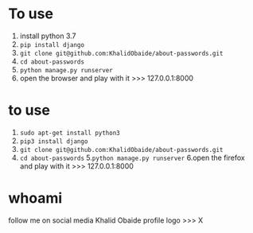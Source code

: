 # To use <windows>
1. install python 3.7
2. ``` pip install django ```
3. ``` git clone git@github.com:KhalidObaide/about-passwords.git ```
4. ``` cd about-passwords ```
5. ``` python manage.py runserver ```
6. open the browser and play with it >>> 127.0.0.1:8000


# to use <linux>
1. ``` sudo apt-get install python3 ```
2. ``` pip3 install django ```
3. ``` git clone git@github.com:KhalidObaide/about-passwords.git ``` 
4. ``` cd about-passwords ```
5.``` python manage.py runserver ``` 
6.open the firefox and play with it >>> 127.0.0.1:8000

# whoami
follow me on social media 
Khalid Obaide 
profile logo >>> X